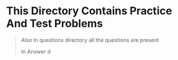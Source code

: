# This Directory Contains Practice And Test Problems 

> Also In questions directory all the questions are present 
> 
> In Answer d